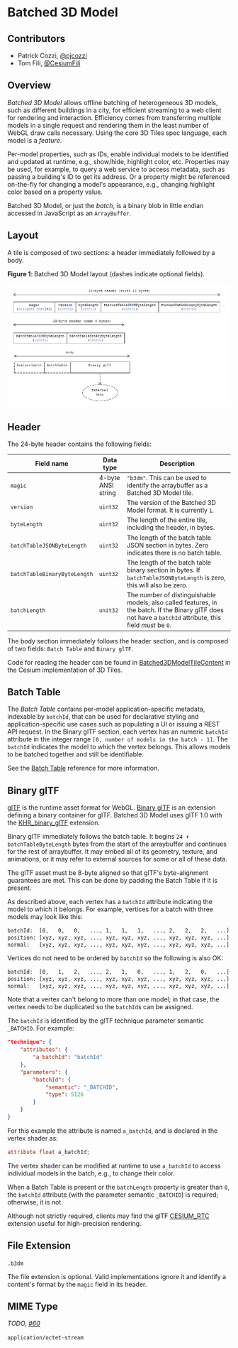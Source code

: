 # Batched 3D Model

## Contributors

* Patrick Cozzi, [@pjcozzi](https://twitter.com/pjcozzi)
* Tom Fili, [@CesiumFili](https://twitter.com/CesiumFili)

## Overview

_Batched 3D Model_ allows offline batching of heterogeneous 3D models, such as different buildings in a city, for efficient streaming to a web client for rendering and interaction.  Efficiency comes from transferring multiple models in a single request and rendering them in the least number of WebGL draw calls necessary.  Using the core 3D Tiles spec language, each model is a _feature_.

Per-model properties, such as IDs, enable individual models to be identified and updated at runtime, e.g., show/hide, highlight color, etc. Properties may be used, for example, to query a web service to access metadata, such as passing a building's ID to get its address. Or a property might be referenced on-the-fly for changing a model's appearance, e.g., changing highlight color based on a property value.

Batched 3D Model, or just the _batch_, is a binary blob in little endian accessed in JavaScript as an `ArrayBuffer`.

## Layout

A tile is composed of two sections: a header immediately followed by a body.

**Figure 1**: Batched 3D Model layout (dashes indicate optional fields).

![](figures/layout.png)

## Header

The 24-byte header contains the following fields:

|Field name|Data type|Description|
|----------|---------|-----------|
| `magic` | 4-byte ANSI string | `"b3dm"`.  This can be used to identify the arraybuffer as a Batched 3D Model tile. |
| `version` | `uint32` | The version of the Batched 3D Model format. It is currently `1`. |
| `byteLength` | `uint32` | The length of the entire tile, including the header, in bytes. |
| `batchTableJSONByteLength` | `uint32` | The length of the batch table JSON section in bytes. Zero indicates there is no batch table. |
| `batchTableBinaryByteLength` | `uint32` | The length of the batch table binary section in bytes. If `batchTableJSONByteLength` is zero, this will also be zero. |
| `batchLength` | `unit32` | The number of distinguishable models, also called features, in the batch.  If the Binary glTF does not have a `batchId` attribute, this field _must_ be `0`. |
The body section immediately follows the header section, and is composed of two fields: `Batch Table` and `Binary glTF`.

Code for reading the header can be found in
[Batched3DModelTileContent](https://github.com/AnalyticalGraphicsInc/cesium/blob/3d-tiles/Source/Scene/Batched3DModel3DTileContent.js)
in the Cesium implementation of 3D Tiles.

## Batch Table

The _Batch Table_ contains per-model application-specific metadata, indexable by `batchId`, that can be used for declarative styling and application-specific use cases such as populating a UI or issuing a REST API request.  In the Binary glTF section, each vertex has an numeric `batchId` attribute in the integer range `[0, number of models in the batch - 1]`.  The `batchId` indicates the model to which the vertex belongs.  This allows models to be batched together and still be identifiable.

See the [Batch Table](../BatchTable/README.md) reference for more information.

## Binary glTF

[glTF](https://www.khronos.org/gltf) is the runtime asset format for WebGL.  [Binary glTF](https://github.com/KhronosGroup/glTF/tree/master/extensions/Khronos/KHR_binary_glTF) is an extension defining a binary container for glTF.  Batched 3D Model uses glTF 1.0 with the [KHR_binary_glTF](https://github.com/KhronosGroup/glTF/tree/master/extensions/Khronos/KHR_binary_glTF) extension.

Binary glTF immediately follows the batch table.  It begins `24 + batchTableByteLength` bytes from the start of the arraybuffer and continues for the rest of arraybuffer.  It may embed all of its geometry, texture, and animations, or it may refer to external sources for some or all of these data.

The glTF asset must be 8-byte aligned so that glTF's byte-alignment guarantees are met. This can be done by padding the Batch Table if it is present.

As described above, each vertex has a `batchId` attribute indicating the model to which it belongs.  For example, vertices for a batch with three models may look like this:
```
batchId:  [0,   0,   0,   ..., 1,   1,   1,   ..., 2,   2,   2,   ...]
position: [xyz, xyz, xyz, ..., xyz, xyz, xyz, ..., xyz, xyz, xyz, ...]
normal:   [xyz, xyz, xyz, ..., xyz, xyz, xyz, ..., xyz, xyz, xyz, ...]
```
Vertices do not need to be ordered by `batchId` so the following is also OK:
```
batchId:  [0,   1,   2,   ..., 2,   1,   0,   ..., 1,   2,   0,   ...]
position: [xyz, xyz, xyz, ..., xyz, xyz, xyz, ..., xyz, xyz, xyz, ...]
normal:   [xyz, xyz, xyz, ..., xyz, xyz, xyz, ..., xyz, xyz, xyz, ...]
```
Note that a vertex can't belong to more than one model; in that case, the vertex needs to be duplicated so the `batchId`s can be assigned.

The `batchId` is identified by the glTF technique parameter semantic `_BATCHID`.  For example:

```JSON
"technique": {
    "attributes": {
        "a_batchId": "batchId"
    },
    "parameters": {
        "batchId": {
            "semantic": "_BATCHID",
            "type": 5126
        }
    }
}
```

For this example the attribute is named `a_batchId`, and is declared in the vertex shader as:

```glsl
attribute float a_batchId;
```

The vertex shader can be modified at runtime to use `a_batchId` to access individual models in the batch, e.g., to change their color.

When a Batch Table is present or the `batchLength` property is greater than `0`, the `batchId` attribute (with the parameter semantic `_BATCHID`) is required; otherwise, it is not.

Although not strictly required, clients may find the glTF [CESIUM_RTC](https://github.com/KhronosGroup/glTF/blob/new-extensions/extensions/CESIUM_RTC/README.md) extension useful for high-precision rendering.

## File Extension

`.b3dm`

The file extension is optional. Valid implementations ignore it and identify a content's format by the `magic` field in its header.

## MIME Type

_TODO, [#60](https://github.com/AnalyticalGraphicsInc/3d-tiles/issues/60)_

`application/octet-stream`
